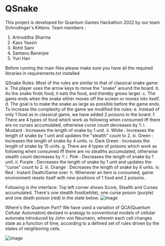 # QSnake
This project is developed for Quantum Games Hackathon 2022 by our team Schrodinger's Kittens.
Team members :
  1. Aniruddha Sharma
  2. Kass Yassin
  3. Rohit Saini
  4. Santanu Banerjee
  5. Yuri Han

Before running the main files please make sure you have all the required libraries in requirements.txt installed.

QSnake Rules:
  Most of the rules are similar to that of classical snake game:
     a. The player uses the arrow keys to move the "snake" around the board.
     b. As the snake finds food, it eats the food, and thereby grows larger. 
     c. The game ends when the snake either moves off the screen or moves into itself.
     d. The goal is to make the snake as large as possible before the game ends.
  To increase the complexity of the game we modified the rules:
     e. Instead of only 1 food as in classical game, we have added 2 poisons to the board.
     f. There are 4 types of food which work as following when consumed iff there are no curses accumulated, otherwise curse count decreases by 1:
          i.    Mustard       : Increases the length of snake by 1 unit.
          ii.   White         : Increases the length of snake by 1 unit and updates the "stealth" count to 2.
          iii.  Green         : Increases the length of snake by 4 units.
          iv.   Dark Green    : Increases the length of snake by 15 units.
     g. There are 4 types of poisons which work as following when consumed iff there are no stealths accumulated, otherwise stealth count decreases by 1:
          i.    Pink          : Decreases the length of snake by 1 unit.
          ii.   Purple        : Decreases the length of snake by 1 unit and updates the "curse" count to 2.
          iii.  Orange        : Decreases the length of snake by 4 units.
          iv.   Red           : Instant Death/Game over.
     h. Whenever an item is consumed, game environment resets itself with new positions of 1 food and 2 poisons.

Following is the interface:
  Top left corner shows Score, Stealth and Curses accumulated.
  There's one stealth food(white), one curse poison (purple) and one death poison (red) in the state below.
![image](https://user-images.githubusercontent.com/56411951/193431319-45024466-967c-41c6-89e8-5ded30641b1a.png)


Where's the Quantum Part?
  We have used a variation of QCA(Quantum Cellular Automaton) devised in analogy to conventional models of cellular automata introduced by John von Neumann, wherein
  each cell changes state as a function of time, according to a defined set of rules driven by the states of neighboring cells.
  
  ![image](https://user-images.githubusercontent.com/56411951/193431523-575e6b6e-0523-4485-ab57-60f2c246406b.png)
